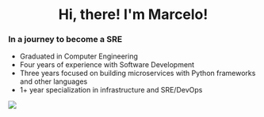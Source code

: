 <h1 align="center"> Hi, there! I'm Marcelo! </h1>
<h3>In a journey to become a SRE</h3>
<ul>
  <li>Graduated in Computer Engineering</li>
  <li>Four years of experience with Software Development</li>
  <li>Three years focused on building microservices with Python frameworks and other languages</li>
  <li>1+ year specialization in infrastructure and SRE/DevOps</li>
</ul>


<a href="https://www.linkedin.com/in/mhrocha/">
  <img src="https://img.shields.io/badge/LinkedIn-0077B5?style=for-the-badge&logo=linkedin&logoColor=white"/>
</a>
